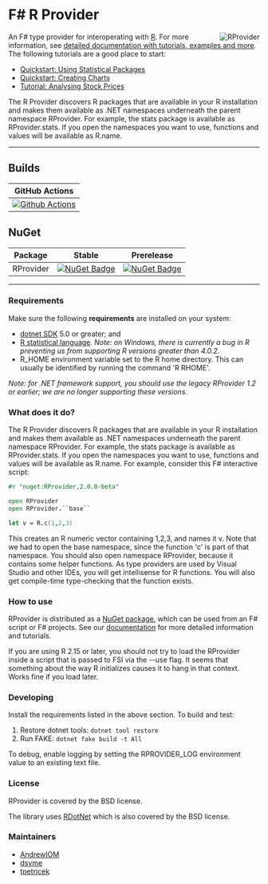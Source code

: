 # F# R Provider

<img align="right" src="https://github.com/fslaborg/RProvider/raw/master/docs/img/logo.png" alt="RProvider" />


An F# type provider for interoperating with [R](http://www.r-project.org/). For more information, see [detailed documentation with tutorials, examples and more](https://fslab.org/RProvider//). The following tutorials are a good place to start:

 - [Quickstart: Using Statistical Packages](https://fslab.org/RProvider//Statistics-QuickStart.html)
 - [Quickstart: Creating Charts](https://fslab.org/RProvider//Charts-QuickStart.html)
 - [Tutorial: Analysing Stock Prices](https://fslab.org/RProvider//tutorial.html)

The R Provider discovers R packages that are available in your R installation and makes them available as .NET namespaces underneath the parent namespace RProvider.  For example, the stats package is available as RProvider.stats.  If you open the namespaces you want to use, functions and values will be available as R.name.

---

## Builds

GitHub Actions |
:---: |
[![Github Actions](https://github.com/fslaborg/RProvider/actions/workflows/push.yml/badge.svg?branch=master)](https://github.com/fslaborg/RProvider/actions/workflows/push.yml) |

## NuGet 

Package | Stable | Prerelease
--- | --- | ---
RProvider | [![NuGet Badge](https://buildstats.info/nuget/RProvider)](https://www.nuget.org/packages/RProvider/) | [![NuGet Badge](https://buildstats.info/nuget/RProvider?includePreReleases=true)](https://www.nuget.org/packages/RProvider/)

---

### Requirements

Make sure the following **requirements** are installed on your system:

- [dotnet SDK](https://www.microsoft.com/net/download/core) 5.0 or greater; and
- [R statistical language](http://cran.r-project.org/). _Note: on Windows, there is currently a bug in R preventing us from supporting R versions greater than 4.0.2._
- R_HOME environment variable set to the R home directory. This can usually be identified by running the command 'R RHOME'.

_Note: for .NET framework support, you should use the legacy RProvider 1.2 or earlier; we are no longer supporting these versions._

### What does it do?

The R Provider discovers R packages that are available in your R installation and makes them available as .NET namespaces underneath the parent namespace RProvider.  For example, the stats package is available as RProvider.stats.  If you open the namespaces you want to use, functions and values will be available as R.name.  For example, consider this F# interactive script:

```fsharp
#r "nuget:RProvider,2.0.0-beta"

open RProvider
open RProvider.``base``

let v = R.c(1,2,3)
```

This creates an R numeric vector containing 1,2,3, and names it v.  Note that we had to open the base namespace, since the function 'c' is part of that namespace.  You should also open namespace RProvider, because it contains some helper functions. As type providers are used by Visual Studio and other IDEs, you will get intellisense for R functions. You will also get compile-time type-checking that the function exists.

### How to use

RProvider is distributed as a [NuGet package](https://nuget.org/packages/RProvider/), which can be used from an F# script or F# projects. See our [documentation](https://fslab.org/RProvider//) for more detailed information and tutorials.

If you are using R 2.15 or later, you should not try to load the RProvider inside a script that is passed to FSI via the --use flag.  It seems that something about the way R initializes causes it to hang in that context.  Works fine if you load later.

### Developing

Install the requirements listed in the above section. To build and test:

1. Restore dotnet tools: ```dotnet tool restore```
2. Run FAKE: ```dotnet fake build -t All```

To debug, enable logging by setting the RPROVIDER_LOG environment value to an existing text file. 

### License
RProvider is covered by the BSD license.

The library uses [RDotNet](https://github.com/rdotnet/rdotnet) which is also covered by the BSD license.

### Maintainers
* [AndrewIOM](https://github.com/AndrewIOM)
* [dsyme](https://github.com/dsyme)
* [tpetricek](https://github.com/tpetricek)
